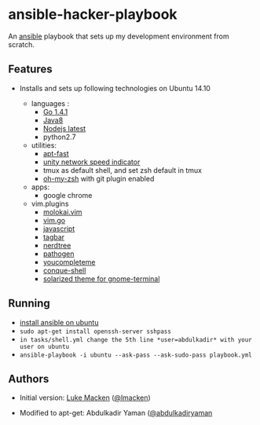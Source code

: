 ansible-hacker-playbook
=======================

An [ansible](http://ansible.cc) playbook that sets up my development environment from scratch.

Features
--------

- Installs and sets up following technologies on Ubuntu 14.10

  - languages :
    - [Go 1.4.1](https://storage.googleapis.com/golang/go1.4.1.linux-amd64.tar.gz)
    - [Java8](ppa:webupd8team/java)
    - [Nodejs latest](https://deb.nodesource.com/setup)
    - python2.7
  - utilities:
    - [apt-fast](ppa:saiarcot895/myppa)
    - [unity network speed indicator](ppa:nilarimogard/webupd8)
    - tmux as default shell, and set zsh default in tmux
    - [oh-my-zsh](https://github.com/robbyrussell/oh-my-zsh) with git plugin enabled
  - apps:
    - google chrome
  - vim.plugins
    - [molokai.vim](https://github.com/fatih/molokai.git)
    - [vim.go](https://github.com/fatih/vim-go.git)
    - [javascript](https://github.com/pangloss/vim-javascript.git)
    - [tagbar](https://github.com/majutsushi/tagbar.git)
    - [nerdtree](https://github.com/scrooloose/nerdtree.git)
    - [pathogen](https://tpo.pe/pathogen.vim)
    - [youcompleteme](https://github.com/Valloric/YouCompleteMe.git)
    - [conque-shell](https://github.com/eternnoir/Conque-Shell.git)
    - [solarized theme for gnome-terminal](git@github.com:Anthony25/gnome-terminal-colors-solarized.git)

Running
-------

- [install ansible on ubuntu](http://docs.ansible.com/intro_installation.html#latest-releases-via-apt-ubuntu)
- `sudo apt-get install openssh-server sshpass`
- `in tasks/shell.yml change the 5th line *user=abdulkadir* with your user on ubuntu`
- `ansible-playbook -i ubuntu --ask-pass --ask-sudo-pass playbook.yml`

Authors
-------
- Initial version: [Luke Macken](http://lewk.org) ([@lmacken](http://twitter.com/lmacken))

- Modified to apt-get: Abdulkadir Yaman ([@abdulkadiryaman](http://twitter.com/abdulkadiryaman)
